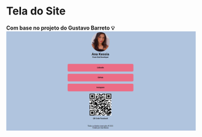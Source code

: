 # Tela do Site
<strong>Com base no projeto do Gustavo Barreto 💡</strong>
<img width="850" src="img/tela.png">
